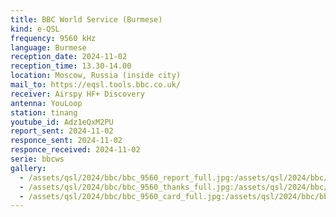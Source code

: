 ```yaml
---
title: BBC World Service (Burmese)
kind: e-QSL
frequency: 9560 kHz
language: Burmese
reception_date: 2024-11-02
reception_time: 13.30-14.00
location: Moscow, Russia (inside city)
mail_to: https://eqsl.tools.bbc.co.uk/
receiver: Airspy HF+ Discovery
antenna: YouLoop
station: tinang
youtube_id: Adz1eQxM2PU 
report_sent: 2024-11-02
responce_sent: 2024-11-02
responce_received: 2024-11-02
serie: bbcws
gallery:
  - /assets/qsl/2024/bbc/bbc_9560_report_full.jpg:/assets/qsl/2024/bbc/bbc_9560_report_small.jpg
  - /assets/qsl/2024/bbc/bbc_9560_thanks_full.jpg:/assets/qsl/2024/bbc/bbc_9560_thanks_small.jpg
  - /assets/qsl/2024/bbc/bbc_9560_card_full.jpg:/assets/qsl/2024/bbc/bbc_9560_card_small.jpg
---
```

